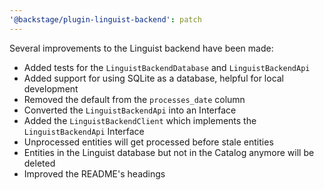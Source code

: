```yaml
---
'@backstage/plugin-linguist-backend': patch
---
```


Several improvements to the Linguist backend have been made:

- Added tests for the `LinguistBackendDatabase` and `LinguistBackendApi`
- Added support for using SQLite as a database, helpful for local development
- Removed the default from the `processes_date` column
- Converted the `LinguistBackendApi` into an Interface
- Added the `LinguistBackendClient` which implements the `LinguistBackendApi` Interface
- Unprocessed entities will get processed before stale entities
- Entities in the Linguist database but not in the Catalog anymore will be deleted
- Improved the README's headings
